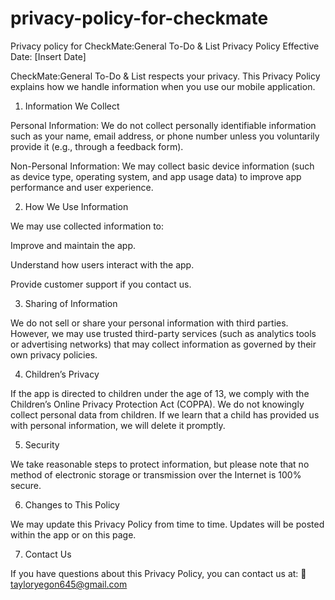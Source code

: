 # privacy-policy-for-checkmate
Privacy policy for CheckMate:General To-Do & List
Privacy Policy
Effective Date: [Insert Date]

CheckMate:General To-Do & List respects your privacy. This Privacy Policy explains how we handle information when you use our mobile application.

1. Information We Collect

Personal Information: We do not collect personally identifiable information such as your name, email address, or phone number unless you voluntarily provide it (e.g., through a feedback form).

Non-Personal Information: We may collect basic device information (such as device type, operating system, and app usage data) to improve app performance and user experience.

2. How We Use Information

We may use collected information to:

Improve and maintain the app.

Understand how users interact with the app.

Provide customer support if you contact us.

3. Sharing of Information

We do not sell or share your personal information with third parties.
However, we may use trusted third-party services (such as analytics tools or advertising networks) that may collect information as governed by their own privacy policies.

4. Children’s Privacy

If the app is directed to children under the age of 13, we comply with the Children’s Online Privacy Protection Act (COPPA).
We do not knowingly collect personal data from children. If we learn that a child has provided us with personal information, we will delete it promptly.

5. Security

We take reasonable steps to protect information, but please note that no method of electronic storage or transmission over the Internet is 100% secure.

6. Changes to This Policy

We may update this Privacy Policy from time to time. Updates will be posted within the app or on this page.

7. Contact Us

If you have questions about this Privacy Policy, you can contact us at:
📧 tayloryegon645@gmail.com

